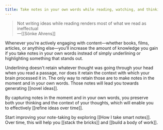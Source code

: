 ```yaml
---
title: Take notes in your own words while reading, watching, and thinking
---
```

> Not writing ideas while reading renders most of what we read as ineffectual   
> —[[Sönke Ahrens]]  

Whenever you’re actively engaging with content—whether books, films, articles, or anything else—you’ll increase the amount of knowledge you gain if you take notes in your own words instead of simply underlining or highlighting something that stands out.

Underlining doesn't retain whatever thought was going through your head when you read a passage, nor does it retain the context with which your brain processed it in. The only way to retain those are to make notes in the moment and in your own words. Those notes will lead you towards generating [[novel ideas]].

By capturing notes in the moment and in your own words, you preserve both your thinking and the context of your thoughts, which will enable you to effectively [[refine ideas over time]].

Start improving your note-taking by exploring [[How I take smart notes]]. Over time, this will help you [[stack the bricks]] and [[build a body of work]].
